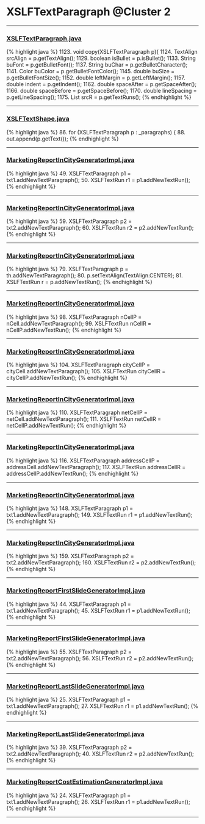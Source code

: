 # XSLFTextParagraph @Cluster 2

***

### [XSLFTextParagraph.java](https://searchcode.com/codesearch/view/97406665/)
{% highlight java %}
1123. void copy(XSLFTextParagraph p){
1124.     TextAlign srcAlign = p.getTextAlign();
1129.     boolean isBullet = p.isBullet();
1133.             String buFont = p.getBulletFont();
1137.             String buChar = p.getBulletCharacter();
1141.             Color buColor = p.getBulletFontColor();
1145.             double buSize = p.getBulletFontSize();
1152.     double leftMargin = p.getLeftMargin();
1157.     double indent = p.getIndent();
1162.     double spaceAfter = p.getSpaceAfter();
1166.     double spaceBefore = p.getSpaceBefore();
1170.     double lineSpacing = p.getLineSpacing();
1175.     List<XSLFTextRun> srcR = p.getTextRuns();
{% endhighlight %}

***

### [XSLFTextShape.java](https://searchcode.com/codesearch/view/97406813/)
{% highlight java %}
86. for (XSLFTextParagraph p : _paragraphs) {
88.     out.append(p.getText());
{% endhighlight %}

***

### [MarketingReportInCityGeneratorImpl.java](https://searchcode.com/codesearch/view/92131916/)
{% highlight java %}
49. XSLFTextParagraph p1 = txt1.addNewTextParagraph();
50. XSLFTextRun r1 = p1.addNewTextRun();
{% endhighlight %}

***

### [MarketingReportInCityGeneratorImpl.java](https://searchcode.com/codesearch/view/92131916/)
{% highlight java %}
59. XSLFTextParagraph p2 = txt2.addNewTextParagraph();
60. XSLFTextRun r2 = p2.addNewTextRun();
{% endhighlight %}

***

### [MarketingReportInCityGeneratorImpl.java](https://searchcode.com/codesearch/view/92131916/)
{% highlight java %}
79. XSLFTextParagraph p = th.addNewTextParagraph();
80. p.setTextAlign(TextAlign.CENTER);
81. XSLFTextRun r = p.addNewTextRun();
{% endhighlight %}

***

### [MarketingReportInCityGeneratorImpl.java](https://searchcode.com/codesearch/view/92131916/)
{% highlight java %}
98. XSLFTextParagraph nCellP = nCell.addNewTextParagraph();
99. XSLFTextRun nCellR = nCellP.addNewTextRun();
{% endhighlight %}

***

### [MarketingReportInCityGeneratorImpl.java](https://searchcode.com/codesearch/view/92131916/)
{% highlight java %}
104. XSLFTextParagraph cityCellP = cityCell.addNewTextParagraph();
105. XSLFTextRun cityCellR = cityCellP.addNewTextRun();
{% endhighlight %}

***

### [MarketingReportInCityGeneratorImpl.java](https://searchcode.com/codesearch/view/92131916/)
{% highlight java %}
110. XSLFTextParagraph netCellP = netCell.addNewTextParagraph();
111. XSLFTextRun netCellR = netCellP.addNewTextRun();
{% endhighlight %}

***

### [MarketingReportInCityGeneratorImpl.java](https://searchcode.com/codesearch/view/92131916/)
{% highlight java %}
116. XSLFTextParagraph addressCellP = addressCell.addNewTextParagraph();
117. XSLFTextRun addressCellR = addressCellP.addNewTextRun();
{% endhighlight %}

***

### [MarketingReportInCityGeneratorImpl.java](https://searchcode.com/codesearch/view/92131916/)
{% highlight java %}
148. XSLFTextParagraph p1 = txt1.addNewTextParagraph();
149. XSLFTextRun r1 = p1.addNewTextRun();
{% endhighlight %}

***

### [MarketingReportInCityGeneratorImpl.java](https://searchcode.com/codesearch/view/92131916/)
{% highlight java %}
159. XSLFTextParagraph p2 = txt2.addNewTextParagraph();
160. XSLFTextRun r2 = p2.addNewTextRun();
{% endhighlight %}

***

### [MarketingReportFirstSlideGeneratorImpl.java](https://searchcode.com/codesearch/view/92131912/)
{% highlight java %}
44. XSLFTextParagraph p1 = txt1.addNewTextParagraph();
45. XSLFTextRun r1 = p1.addNewTextRun();
{% endhighlight %}

***

### [MarketingReportFirstSlideGeneratorImpl.java](https://searchcode.com/codesearch/view/92131912/)
{% highlight java %}
55. XSLFTextParagraph p2 = txt2.addNewTextParagraph();
56. XSLFTextRun r2 = p2.addNewTextRun();
{% endhighlight %}

***

### [MarketingReportLastSlideGeneratorImpl.java](https://searchcode.com/codesearch/view/92131911/)
{% highlight java %}
25. XSLFTextParagraph p1 = txt1.addNewTextParagraph();
27. XSLFTextRun r1 = p1.addNewTextRun();
{% endhighlight %}

***

### [MarketingReportLastSlideGeneratorImpl.java](https://searchcode.com/codesearch/view/92131911/)
{% highlight java %}
39. XSLFTextParagraph p2 = txt2.addNewTextParagraph();
40. XSLFTextRun r2 = p2.addNewTextRun();
{% endhighlight %}

***

### [MarketingReportCostEstimationGeneratorImpl.java](https://searchcode.com/codesearch/view/92131918/)
{% highlight java %}
24. XSLFTextParagraph p1 = txt1.addNewTextParagraph();
26. XSLFTextRun r1 = p1.addNewTextRun();
{% endhighlight %}

***

